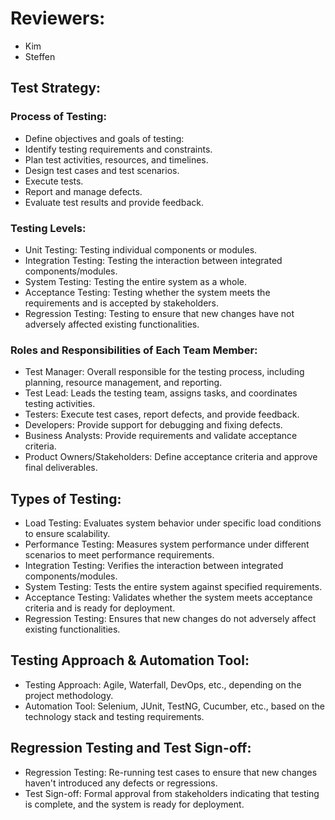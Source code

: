 # Reviewers:
- Kim
- Steffen

## Test Strategy:

### Process of Testing:
   - Define objectives and goals of testing:
   - Identify testing requirements and constraints.
   - Plan test activities, resources, and timelines.
   - Design test cases and test scenarios.
   - Execute tests.
   - Report and manage defects.
   - Evaluate test results and provide feedback.

### Testing Levels:
- Unit Testing: Testing individual components or modules.
- Integration Testing: Testing the interaction between integrated components/modules.
- System Testing: Testing the entire system as a whole.
- Acceptance Testing: Testing whether the system meets the requirements and is accepted by stakeholders.
- Regression Testing: Testing to ensure that new changes have not adversely affected existing functionalities.

### Roles and Responsibilities of Each Team Member:
- Test Manager: Overall responsible for the testing process, including planning, resource management, and reporting.
- Test Lead: Leads the testing team, assigns tasks, and coordinates testing activities.
- Testers: Execute test cases, report defects, and provide feedback.
- Developers: Provide support for debugging and fixing defects.
- Business Analysts: Provide requirements and validate acceptance criteria.
- Product Owners/Stakeholders: Define acceptance criteria and approve final deliverables.

## Types of Testing:
- Load Testing: Evaluates system behavior under specific load conditions to ensure scalability.
- Performance Testing: Measures system performance under different scenarios to meet performance requirements.
- Integration Testing: Verifies the interaction between integrated components/modules.
- System Testing: Tests the entire system against specified requirements.
- Acceptance Testing: Validates whether the system meets acceptance criteria and is ready for deployment.
- Regression Testing: Ensures that new changes do not adversely affect existing functionalities.

## Testing Approach & Automation Tool:
- Testing Approach: Agile, Waterfall, DevOps, etc., depending on the project methodology.
- Automation Tool: Selenium, JUnit, TestNG, Cucumber, etc., based on the technology stack and testing requirements.

## Regression Testing and Test Sign-off:
- Regression Testing: Re-running test cases to ensure that new changes haven't introduced any defects or regressions.
- Test Sign-off: Formal approval from stakeholders indicating that testing is complete, and the system is ready for deployment.